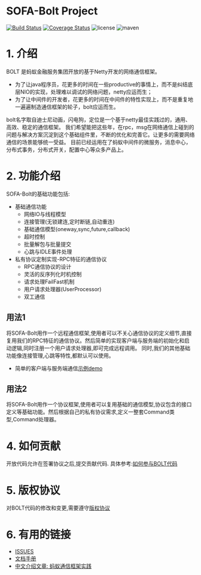 # SOFA-Bolt Project

[![Build Status](https://travis-ci.org/alipay/sofa-bolt.svg?branch=master)](https://travis-ci.org/alipay/sofa-bolt)
[![Coverage Status](https://coveralls.io/repos/github/alipay/sofa-bolt/badge.svg?branch=master)](https://coveralls.io/github/alipay/sofa-bolt)
![license](https://img.shields.io/badge/license-Apache--2.0-green.svg)
![maven](https://img.shields.io/badge/maven-v0.1.0-blue.svg)

# 1. 介绍
BOLT 是蚂蚁金融服务集团开放的基于Netty开发的网络通信框架。
* 为了让java程序员，花更多的时间在一些productive的事情上，而不是纠结底层NIO的实现，处理难以调试的网络问题，netty应运而生；
* 为了让中间件的开发者，花更多的时间在中间件的特性实现上，而不是重复地一遍遍制造通信框架的轮子，bolt应运而生。

bolt名字取自迪士尼动画，闪电狗，定位是一个基于netty最佳实践过的，通用、高效、稳定的通信框架。
我们希望能把这些年，在rpc，msg在网络通信上碰到的问题与解决方案沉淀到这个基础组件里，不断的优化和完善它。让更多的需要网络通信的场景能够统一受益。
目前已经运用在了蚂蚁中间件的微服务，消息中心，分布式事务，分布式开关，配置中心等众多产品上。

# 2. 功能介绍
SOFA-Bolt的基础功能包括:
* 基础通信功能
    * 网络IO与线程模型
    * 连接管理(无锁建连,定时断链,自动重连)
    * 基础通信模型(oneway,sync,future,callback)
    * 超时控制
    * 批量解包与批量提交
    * 心跳与IDLE事件处理
* 私有协议定制实现-RPC特征的通信协议
    * RPC通信协议的设计
    * 灵活的反序列化时机控制
    * 请求处理FailFast机制
    * 用户请求处理器(UserProcessor)
    * 双工通信
    
## 用法1
将SOFA-Bolt用作一个远程通信框架,使用者可以不关心通信协议的定义细节,直接复用我们的RPC特征的通信协议。然后简单的实现客户端与服务端的初始化和启动逻辑,同时注册一个用户请求处理器,即可完成远程调用。
同时,我们的其他基础功能像连接管理,心跳等特性,都默认可以使用。
* 简单的客户端与服务端通信[示例demo](https://github.com/alipay/sofa-bolt/tree/master/src/test/java/com/alipay/remoting/demo)

## 用法2
将SOFA-Bolt用作一个协议框架,使用者可以复用基础的通信模型,协议包含的接口定义等基础功能。然后根据自己的私有协议需求,定义一整套Command类型,Command处理器。

# 4. 如何贡献
开放代码允许在签署协议之后,提交贡献代码.
具体参考:[如何参与BOLT代码](./CONTRIBUTING.md)

# 5. 版权协议
对BOLT代码的修改和变更,需要遵守[版权协议](./LICENSE)

# 6. 有用的链接
* [ISSUES](https://github.com/alipay/sofa-bolt/issues)
* [文档手册](https://github.com/alipay/sofa-bolt/wiki/SOFA-Bolt-Handbook)
* [中文介绍文章: 蚂蚁通信框架实践](http://mp.weixin.qq.com/s/JRsbK1Un2av9GKmJ8DK7IQ)